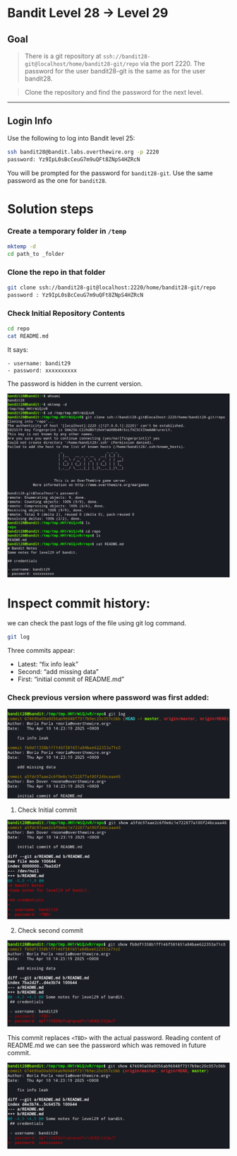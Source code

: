 # Bandit Level 28 → Level 29

##  Goal

> There is a git repository at `ssh://bandit28-git@localhost/home/bandit28-git/repo` via the port 2220. The password for the user bandit28-git is the same as for the user bandit28.

> Clone the repository and find the password for the next level.

---

##  Login Info
Use the following to log into Bandit level 25:

```bash
ssh bandit28@bandit.labs.overthewire.org -p 2220
password: Yz9IpL0sBcCeuG7m9uQFt8ZNpS4HZRcN
```
You will be prompted for the password for `bandit28-git`. Use the same password as the one for `bandit28`.


# Solution steps
### Create a temporary folder in `/temp`
```bash
mktemp -d
cd path_to _folder
```


### Clone the repo in that folder
```bash
git clone ssh://bandit28-git@localhost:2220/home/bandit28-git/repo
password : Yz9IpL0sBcCeuG7m9uQFt8ZNpS4HZRcN
```


### Check Initial Repository Contents
   ```bash
   cd repo
   cat README.md
   ```
   It says:
   ```
   - username: bandit29
   - password: xxxxxxxxxx
   ```
   The password is hidden in the current version.


![level 28](/image/level28.png)



# **Inspect commit history:**
we can check the past logs of the file using git log command.
```bash
git log
```
Three commits appear:
- Latest: “fix info leak”
- Second: “add missing data”
- First: “initial commit of README.md”

### **Check previous version where password was first added:**

![level 28](/image/level28II.png)
<br>
1. Check Initial commit

![level 28](/image/level28III.png)

2. Check second commit

![level 28](/image/level28IV.png)

This commit replaces `<TBD>` with the actual password. Reading content of README.md we can see the password which was removed in future commit.

![level 28](/image/level28V.png)
